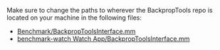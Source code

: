 Make sure to change the paths to wherever the BackpropTools repo is located on your machine in the following files:

- [Benchmark/BackpropToolsInterface.mm](Benchmark/BackpropToolsInterface.mm)
- [benchmark-watch Watch App/BackpropToolsInterface.mm](benchmark-watch%20Watch%20App/BackpropToolsInterface.mm)
